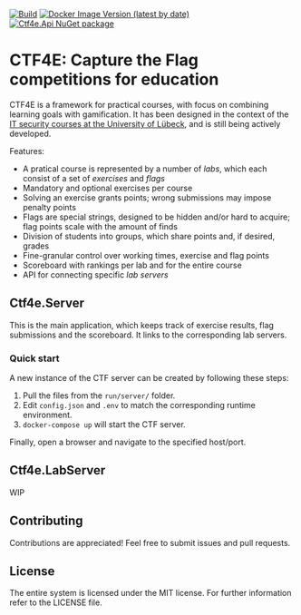 [![Build](https://img.shields.io/github/workflow/status/JanWichelmann/ctf4e/Build)](https://github.com/JanWichelmann/ctf4e/actions?query=workflow%3ABuild) [![Docker Image Version (latest by date)](https://img.shields.io/docker/v/ctf4e/ctf4e-server?label=docker&sort=date)](https://hub.docker.com/r/ctf4e/ctf4e-server/tags) [![Ctf4e.Api NuGet package](https://img.shields.io/nuget/v/Ctf4e.Api?label=nuget)](https://www.nuget.org/packages/Ctf4e.Api/)


# CTF4E: Capture the Flag competitions for education

CTF4E is a framework for practical courses, with focus on combining learning goals with gamification. It has been designed in the context of the [IT security courses at the University of Lübeck](https://www.its.uni-luebeck.de/en/), and is still being actively developed.

Features:
- A pratical course is represented by a number of _labs_, which each consist of a set of _exercises_ and _flags_
- Mandatory and optional exercises per course
- Solving an exercise grants points; wrong submissions may impose penalty points
- Flags are special strings, designed to be hidden and/or hard to acquire; flag points scale with the amount of finds
- Division of students into groups, which share points and, if desired, grades
- Fine-granular control over working times, exercise and flag points
- Scoreboard with rankings per lab and for the entire course
- API for connecting specific _lab servers_

## Ctf4e.Server

This is the main application, which keeps track of exercise results, flag submissions and the scoreboard. It links to the corresponding lab servers.

### Quick start

A new instance of the CTF server can be created by following these steps:
1. Pull the files from the `run/server/` folder.
2. Edit `config.json` and `.env` to match the corresponding runtime environment.
3. `docker-compose up` will start the CTF server.

Finally, open a browser and navigate to the specified host/port.

## Ctf4e.LabServer

WIP

## Contributing

Contributions are appreciated! Feel free to submit issues and pull requests.

## License

The entire system is licensed under the MIT license. For further information refer to the LICENSE file.
